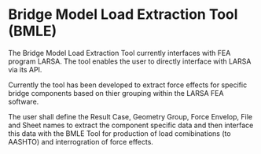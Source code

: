 # Bridge Model Load Extraction Tool (BMLE)

The Bridge Model Load Extraction Tool currently interfaces with FEA program LARSA. 
The tool enables the user to directly interface with LARSA via its API. 

Currently the tool has been developed to extract force effects for specific bridge components based on thier grouping within the LARSA FEA software.

The user shall define the Result Case, Geometry Group, Force Envelop, File and Sheet names to extract the component specific data and then interface this data with the BMLE Tool for production of load comibinations (to AASHTO) and interrogration of force effects.
